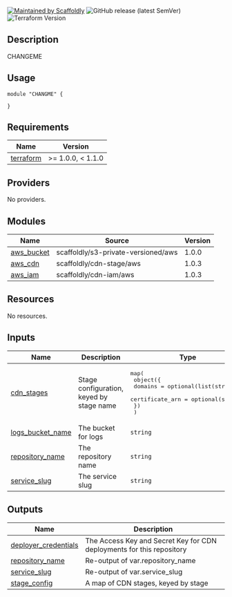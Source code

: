 [![Maintained by Scaffoldly](https://img.shields.io/badge/maintained%20by-scaffoldly-blueviolet)](https://github.com/scaffoldly)
![GitHub release (latest SemVer)](https://img.shields.io/github/v/release/scaffoldly/CHANGEME)
![Terraform Version](https://img.shields.io/badge/tf-%3E%3D1.0.4-blue.svg)

## Description

CHANGEME

## Usage

```hcl
module "CHANGME" {

}
```

<!-- BEGIN_TF_DOCS -->
## Requirements

| Name | Version |
|------|---------|
| <a name="requirement_terraform"></a> [terraform](#requirement\_terraform) | >= 1.0.0, < 1.1.0 |

## Providers

No providers.

## Modules

| Name | Source | Version |
|------|--------|---------|
| <a name="module_aws_bucket"></a> [aws\_bucket](#module\_aws\_bucket) | scaffoldly/s3-private-versioned/aws | 1.0.0 |
| <a name="module_aws_cdn"></a> [aws\_cdn](#module\_aws\_cdn) | scaffoldly/cdn-stage/aws | 1.0.3 |
| <a name="module_aws_iam"></a> [aws\_iam](#module\_aws\_iam) | scaffoldly/cdn-iam/aws | 1.0.3 |

## Resources

No resources.

## Inputs

| Name | Description | Type | Default | Required |
|------|-------------|------|---------|:--------:|
| <a name="input_cdn_stages"></a> [cdn\_stages](#input\_cdn\_stages) | Stage configuration, keyed by stage name | <pre>map(<br>    object({<br>      domains         = optional(list(string))<br>      certificate_arn = optional(string)<br>    })<br>  )</pre> | n/a | yes |
| <a name="input_logs_bucket_name"></a> [logs\_bucket\_name](#input\_logs\_bucket\_name) | The bucket for logs | `string` | n/a | yes |
| <a name="input_repository_name"></a> [repository\_name](#input\_repository\_name) | The repository name | `string` | n/a | yes |
| <a name="input_service_slug"></a> [service\_slug](#input\_service\_slug) | The service slug | `string` | n/a | yes |

## Outputs

| Name | Description |
|------|-------------|
| <a name="output_deployer_credentials"></a> [deployer\_credentials](#output\_deployer\_credentials) | The Access Key and Secret Key for CDN deployments for this repository |
| <a name="output_repository_name"></a> [repository\_name](#output\_repository\_name) | Re-output of var.repository\_name |
| <a name="output_service_slug"></a> [service\_slug](#output\_service\_slug) | Re-output of var.service\_slug |
| <a name="output_stage_config"></a> [stage\_config](#output\_stage\_config) | A map of CDN stages, keyed by stage |
<!-- END_TF_DOCS -->
